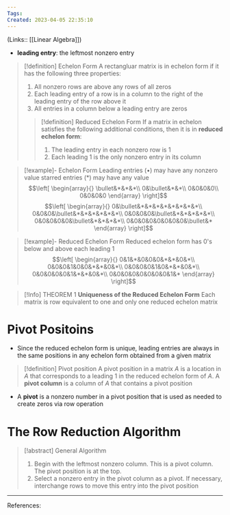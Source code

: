 ```yaml
---
Tags: 
Created: 2023-04-05 22:35:10
---
```

(Links:: [[Linear Algebra]])
- **leading entry**: the leftmost nonzero entry

> [!definition] Echelon Form
> A rectangluar matrix is in echelon form if it has the following three properties:
> 1. All nonzero rows are above any rows of all zeros
> 2. Each leading entry of a row is in a column to the right of the leading entry of the row above it
> 3. All entries in a column below a leading entry are zeros
> 
> > [!definition] Reduced Echelon Form
> > If a matrix in echelon satisfies the following additional conditions, then it is in **reduced echelon form**:
> > 1. The leading entry in each nonzero row is 1
> > 2. Each leading 1 is the only nonzero entry in its column

> [!example]- Echelon Form
> Leading entries ($\bullet$) may have any nonzero value
> starred entries ($*$) may have any value
> $$\left[
> \begin{array}{}
> \bullet&*&*&*\\
> 0&\bullet&*&*\\
> 0&0&0&0\\
> 0&0&0&0
> \end{array}
> \right]$$
> $$\left[
> \begin{array}{}
> 0&\bullet&*&*&*&*&*&*&*&*\\
> 0&0&0&\bullet&*&*&*&*&*&*\\
> 0&0&0&0&\bullet&*&*&*&*&*\\
> 0&0&0&0&0&\bullet&*&*&*&*\\
> 0&0&0&0&0&0&0&0&\bullet&*
> \end{array}
> \right]$$


> [!example]- Reduced Echelon Form
> Reduced echelon form has 0's below and above each leading 1
> $$\left[
> \begin{array}{}
> 0&1&*&0&0&0&*&*&0&*\\
> 0&0&0&1&0&0&*&*&0&*\\
> 0&0&0&0&1&0&*&*&0&*\\
> 0&0&0&0&0&1&*&*&0&*\\
> 0&0&0&0&0&0&0&0&1&*
> \end{array}
> \right]$$

> [!Info] THEOREM 1
> **Uniqueness of the Reduced Echelon Form**
> Each matrix is row equivalent to one and only one reduced echelon matrix


# Pivot Positoins
- Since the reduced echelon form is unique, leading entries are always in the same positions in any echelon form obtained from a given matrix

> [!definition] Pivot position
> A pivot position in a matrix $A$ is a location in $A$ that corresponds to a leading $1$ in the reduced echelon form of $A$. A **pivot column** is a column of $A$ that contains a pivot position

- A **pivot** is a nonzero number in a pivot position that is used as needed to create zeros via row operation
# The Row Reduction Algorithm

> [!abstract] General Algorithm
> 1. Begin with the leftmost nonzero column. This is a pivot column. The pivot position is at the top.
> 2. Select a nonzero entry in the pivot column as a pivot. If necessary, interchange rows to move this entry into the pivot position

---
References: